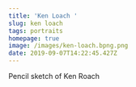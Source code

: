 ```yaml
---
title: 'Ken Loach '
slug: ken loach
tags: portraits
homepage: true
image: /images/ken-loach.bpng.png
date: 2019-09-07T14:22:45.427Z
---
```

Pencil sketch of Ken Roach
